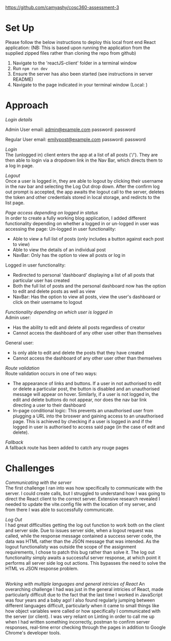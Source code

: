 https://github.com/camyashy/cosc360-assessment-3

# Set Up
Please follow the below instructions to deploy this local front end React application:
(NB: This is based upon running the application from the supplied zipped files rather than cloning the repo from github)
1. Navigate to the 'reactJS-client' folder in a terminal window
2. Run ```npm run dev```
3. Ensure the server has also been started (see instructions in server README)
4. Navigate to the page indicated in your terminal window (Local: <page>)

# Approach

*Login details*<br>

Admin User
email: admin@example.com
password: password

Regular User
email: emilypost@example.com
password: password

*Login*<br>
The (unlogged in) client enters the app at a list of all posts ('/'). They are then able to login via a dropdown link in the Nav Bar, which directs them to a log in page.

*Logout*<br>
Once a user is logged in, they are able to logout by clicking their username in the nav bar and selecting the Log Out drop down. After the confirm log out prompt is accepted, the app awaits the logout call to the server, deletes the token and other credentials stored in local storage, and redircts to the list page.

*Page access depending on logged in status*<br>
In order to create a fully working blog application, I added different functionality depending on whether a logged in or un-logged in user was accessing the page:
Un-logged in user functionality:
- Able to view a full list of posts (only includes a button against each post to view)
- Able to view the details of an individual post
- NavBar: Only has the option to view all posts or log in

Logged in user functionality:
- Redirected to personal 'dashboard' displaying a list of all posts that particular user has created
- Both the full list of posts and the personal dashboard now has the option to edit and delete posts as well as view
- NavBar: Has the option to view all posts, view the user's dashboard or click on their username to logout

*Functionality depending on which user is logged in*<br>
Admin user: 
- Has the ability to edit and delete all posts regardless of creator
- Cannot access the dashboard of any other user other than themselves

General user:
- Is only able to edit and delete the posts that they have created
- Cannot access the dashboard of any other user other than themselves

*Route validation*<br>
Route validation occurs in one of two ways:
- The appearance of links and buttons. If a user in not authorised to edit or delete a particular post, the button is disabled and an unauthorised message will appear on hover. Similarly, if a user is not logged in, the edit and delete buttons do not appear, nor does the nav bar link directing a user to their dashboard
- In-page conditional logic: This prevents an unauthorised user from plugging a URL into the broswer and gaining access to an unauthorised page. This is achieved by checking if a user is logged in and if the logged in user is authorised to access said page (in the case of edit and delete).

*Fallback*<br>
A fallback route has been added to catch any rouge pages

# Challenges

*Communicating with the server*<br>
The first challenge I ran into was how specifically to communicate with the server. I could create calls, but I struggled to understand how I was going to direct the React client to the correct server. Extensive research revealed I needed to update the vite.config file with the location of my server, and from there I was able to successfully communicate.

*Log Out*<br>
I had great difficulties getting the log out function to work both on the client and server side. Due to issues server side, when a logout request was called, while the response message contained a success server code, the data was HTML rather than the JSON message that was intended. As the logout functionalisty was outside the scope of the assignment requirements, I chose to patch this bug rather than solve it. The log out functionality simply awaits a successful server response, at which point it performs all server side log out actions. This bypasses the need to solve the HTML vs JSON response problem.<br><br>

*Working with multiple languages and general intricies of React*
An overarching challenge I had was just in the general intricies of React, made particularly difficult due to the fact that the last time I worked in JavaScript was four years and a baby ago! I also found regularly jumping between different languages difficult, particularly when it came to small things like how object variables were called or how specifically I communicated with the server (or client). I was very reliant on Linting in order to call me up when I had written something incorrectly, postman to confirm server responses, real-time error checking through the pages in addition to Google Chrome's developer tools.


